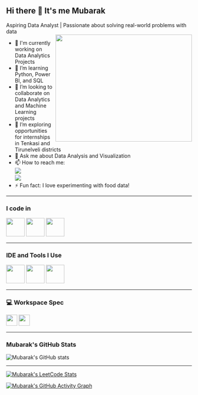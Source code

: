 ## Hi there 👋 It's me Mubarak

Aspiring Data Analyst | Passionate about solving real-world problems with data  
<img align="right" width="370" height="290" src="[https://github.com/Mubarak-04/gethub_ex_1/blob/img-pro/1000022502jpg.0.jpg]" />

- 🔭 I'm currently working on Data Analytics Projects
- 🌱 I’m learning Python, Power BI, and SQL
- 👯 I’m looking to collaborate on Data Analytics and Machine Learning projects
- 🤔 I’m exploring opportunities for internships in Tenkasi and Tirunelveli districts
- 💬 Ask me about Data Analysis and Visualization
- 📫 How to reach me:  
[<img src="https://img.shields.io/badge/Twitter-1DA1F2?style=for-the-badge&logo=twitter&logoColor=white" />](https://twitter.com/YOUR_TWITTER_HANDLE)  
[<img src="https://img.shields.io/badge/LinkedIn-0077B5?style=for-the-badge&logo=linkedin&logoColor=white" />](https://www.linkedin.com/in/https://linkedin.com/in/md-mubarak/)  
- ⚡ Fun fact: I love experimenting with food data!  

---

### I code in
<img height="50" width="50" src="https://img.icons8.com/color/48/000000/python.png" />  
<img height="50" width="50" src="https://img.icons8.com/color/48/000000/sql.png" />  
<img height="50" width="50" src="https://img.icons8.com/color/48/000000/power-bi.png" />  

---

### IDE and Tools I Use
<img height="50" width="50" src="https://img.icons8.com/color/48/000000/visual-studio-code-2019.png" />  
<img height="50" width="50" src="https://img.icons8.com/color/48/000000/anaconda.png" />  
<img height="50" width="50" src="https://img.icons8.com/color/48/000000/tableau-software.png" />  

---

### 💻 Workspace Spec
<img height="30" src="https://img.shields.io/badge/Processor-Intel_i5-ED1C24?style=for-the-badge&logo=intel&logoColor=white" />  
<img height="30" src="https://img.shields.io/badge/GPU-NVIDIA_GTX1650-76B900?style=for-the-badge&logo=nvidia&logoColor=white" />  

---

### Mubarak's GitHub Stats
![Mubarak's GitHub stats](https://github-readme-stats.vercel.app/api?username=YOUR_GITHUB_USERNAME&theme=dark&show_icons=true&&hide=issues,contribs)

---

[![Mubarak's LeetCode Stats](https://leetcard.jacoblin.cool/YOUR_LEETCODE_USERNAME?ext=contest&theme=dark)](https://leetcode.com/YOUR_LEETCODE_USERNAME/)

[![Mubarak's GitHub Activity Graph](https://github-readme-activity-graph.vercel.app/graph?username=YOUR_GITHUB_USERNAME&bg_color=000000&color=ffffff&line=51f565&point=ffffff&area=true&hide_border=true)](https://github.com/ashutosh00710/github-readme-activity-graph)
